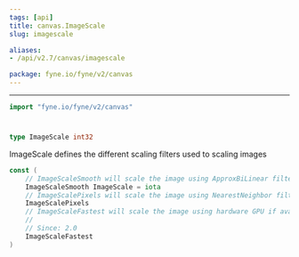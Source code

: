```yaml
---
tags: [api]
title: canvas.ImageScale
slug: imagescale

aliases:
- /api/v2.7/canvas/imagescale

package: fyne.io/fyne/v2/canvas
---
```



---
```go
import "fyne.io/fyne/v2/canvas"
```

#

###

```go
type ImageScale int32
```

ImageScale defines the different scaling filters used to scaling images

```go
const (
	// ImageScaleSmooth will scale the image using ApproxBiLinear filter (or GL equivalent)
	ImageScaleSmooth ImageScale = iota
	// ImageScalePixels will scale the image using NearestNeighbor filter (or GL equivalent)
	ImageScalePixels
	// ImageScaleFastest will scale the image using hardware GPU if available
	//
	// Since: 2.0
	ImageScaleFastest
)
```
